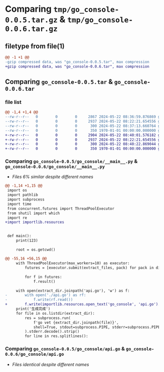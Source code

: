 # Comparing `tmp/go_console-0.0.5.tar.gz` & `tmp/go_console-0.0.6.tar.gz`

## filetype from file(1)

```diff
@@ -1 +1 @@
-gzip compressed data, was "go_console-0.0.5.tar", max compression
+gzip compressed data, was "go_console-0.0.6.tar", max compression
```

## Comparing `go_console-0.0.5.tar` & `go_console-0.0.6.tar`

### file list

```diff
@@ -1,4 +1,4 @@
--rw-r--r--   0        0        0     2867 2024-05-22 08:36:59.876869 go_console-0.0.5/go_console/__main__.py
--rw-r--r--   0        0        0     2937 2024-05-22 08:22:21.654556 go_console-0.0.5/go_console/api.go
--rw-r--r--   0        0        0      300 2024-05-22 08:37:13.660764 go_console-0.0.5/pyproject.toml
--rw-r--r--   0        0        0      350 1970-01-01 00:00:00.000000 go_console-0.0.5/PKG-INFO
+-rw-r--r--   0        0        0     2904 2024-05-22 08:40:01.576182 go_console-0.0.6/go_console/__main__.py
+-rw-r--r--   0        0        0     2937 2024-05-22 08:22:21.654556 go_console-0.0.6/go_console/api.go
+-rw-r--r--   0        0        0      300 2024-05-22 08:40:22.869044 go_console-0.0.6/pyproject.toml
+-rw-r--r--   0        0        0      350 1970-01-01 00:00:00.000000 go_console-0.0.6/PKG-INFO
```

### Comparing `go_console-0.0.5/go_console/__main__.py` & `go_console-0.0.6/go_console/__main__.py`

 * *Files 6% similar despite different names*

```diff
@@ -1,14 +1,15 @@
 import os
 import pathlib
 import subprocess
 import time
 from concurrent.futures import ThreadPoolExecutor
 from shutil import which
 import re
+import importlib.resources
 
 
 def main():
     print(123)
 
     root = os.getcwd()
 
@@ -55,16 +56,15 @@
     with ThreadPoolExecutor(max_workers=10) as executor:
         futures = [executor.submit(extract_files, pack) for pack in dirs]
 
         for f in futures:
             f.result()
 
     with open(extract_dir.joinpath('api.go'), 'w') as f:
-        with open('./api.go') as rf:
-            f.write(rf.read())
+        f.write(importlib.resources.open_text('go_console', 'api.go').read())
     print('生成完成')
     for file in os.listdir(extract_dir):
         res = subprocess.run(
             f'go vet {extract_dir.joinpath(file)}',
             shell=True, stdout=subprocess.PIPE, stderr=subprocess.PIPE
         ).stderr.decode().strip()
         for line in res.splitlines():
```

### Comparing `go_console-0.0.5/go_console/api.go` & `go_console-0.0.6/go_console/api.go`

 * *Files identical despite different names*

